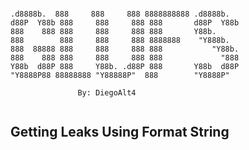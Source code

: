
 ```

 .d8888b.  888     888     888 8888888888 .d8888b.  
d88P  Y88b 888     888     888 888       d88P  Y88b 
888    888 888     888     888 888       Y88b.      
888        888     888     888 8888888    "Y888b.   
888  88888 888     888     888 888           "Y88b. 
888    888 888     888     888 888             "888 
Y88b  d88P 888     Y88b. .d88P 888       Y88b  d88P 
 "Y8888P88 88888888 "Y88888P"  888        "Y8888P"  

				By: DiegoAlt4
                                                   
 ```                                          

           
## Getting Leaks Using Format String                
